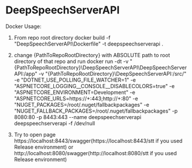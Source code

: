 # DeepSpeechServerAPI

Docker Usage:
1. From repo root directory
docker build -f "DeepSpeechServerAPI\Dockerfile" -t deepspeechserverapi .

2. change {PathToRepoRootDirectory} with ABSOLUTE path to root directory of that repo and run
docker run -dt -v "{PathToRepoRootDirectory}\DeepSpeechServerAPI\DeepSpeechServerAPI:/app" -v "{PathToRepoRootDirectory}\DeepSpeechServerAPI:/src/" -e "DOTNET_USE_POLLING_FILE_WATCHER=1" -e "ASPNETCORE_LOGGING__CONSOLE__DISABLECOLORS=true" -e "ASPNETCORE_ENVIRONMENT=Development" -e "ASPNETCORE_URLS=https://+:443;http://+:80" -e "NUGET_PACKAGES=/root/.nuget/fallbackpackages" -e "NUGET_FALLBACK_PACKAGES=/root/.nuget/fallbackpackages" -p 8080:80 -p 8443:443 --name deepspeechserverapi deepspeechserverapi -f /dev/null

3. Try to open page https://localhost:8443/swagger(https://localhost:8443/stt if you used Release environment) or http://localhost:8080/swagger(http://localhost:8080/stt if you used Release environment)

